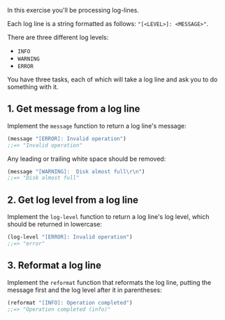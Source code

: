 In this exercise you'll be processing log-lines.

Each log line is a string formatted as follows: `"[<LEVEL>]: <MESSAGE>"`.

There are three different log levels:

- `INFO`
- `WARNING`
- `ERROR`

You have three tasks, each of which will take a log line and ask you to do something with it.

## 1. Get message from a log line

Implement the `message` function to return a log line's message:

```clojure
(message "[ERROR]: Invalid operation")
;;=> "Invalid operation"
```

Any leading or trailing white space should be removed:

```clojure
(message "[WARNING]:  Disk almost full\r\n")
;;=> "Disk almost full"
```

## 2. Get log level from a log line

Implement the `log-level` function to return a log line's log level, which should be returned in lowercase:

```clojure
(log-level "[ERROR]: Invalid operation")
;;=> "error"
```

## 3. Reformat a log line

Implement the `reformat` function that reformats the log line, putting the message first and the log level after it in parentheses:

```clojure
(reformat "[INFO]: Operation completed")
;;=> "Operation completed (info)"
```
